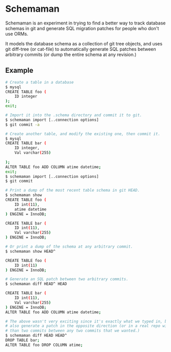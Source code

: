 # Schemaman

Schemaman is an experiment in trying to find a better way to track database
schemas in git and generate SQL migration patches for people who don't use ORMs.

It models the database schema as a collection of git tree objects, and uses
git diff-tree (or cat-file) to automatically generate SQL patches between
arbitrary commits (or dump the entire schema at any revision.)

## Example

```sh
# Create a table in a database
$ mysql
CREATE TABLE foo (
	ID integer
);
exit;

# Import it into the .schema directory and commit it to git.
$ schemaman import [..connection options]
$ git commit -a

# Create another table, and modify the existing one, then commit it.
$ mysql 
CREATE TABLE bar (
	ID integer,
	Val varchar(255)
	
);
ALTER TABLE foo ADD COLUMN atime datetime;
exit;
$ schemaman import [..connection options]
$ git commit

# Print a dump of the most recent table schema in git HEAD.
$ schemaman show 
CREATE TABLE foo (
	ID int(11),
	atime datetime
) ENGINE = InnoDB;

CREATE TABLE bar (
	ID int(11),
	Val varchar(255)
) ENGINE = InnoDB;

# Or print a dump of the schema at any arbitrary commit.
$ schemaman show HEAD^

CREATE TABLE foo (
	ID int(11)
) ENGINE = InnoDB;

# Generate an SQL patch between two arbitrary commits.
$ schemaman diff HEAD^ HEAD

CREATE TABLE bar (
	ID int(11),
	Val varchar(255)
) ENGINE = InnoDB;
ALTER TABLE foo ADD COLUMN atime datetime;

# The above wasn't very exciting since it's exactly what we typed in, but we can
# also generate a patch in the opposite direction (or in a real repo with more
# than two commits between any two commits that we wanted.)
$ schemaman diff HEAD HEAD^
DROP TABLE bar;
ALTER TABLE foo DROP COLUMN atime;
```

